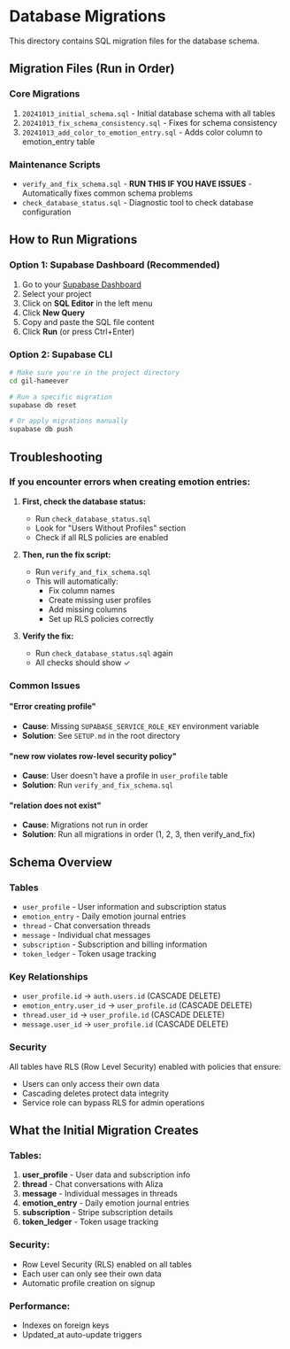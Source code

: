 # Database Migrations

This directory contains SQL migration files for the database schema.

## Migration Files (Run in Order)

### Core Migrations
1. `20241013_initial_schema.sql` - Initial database schema with all tables
2. `20241013_fix_schema_consistency.sql` - Fixes for schema consistency
3. `20241013_add_color_to_emotion_entry.sql` - Adds color column to emotion_entry table

### Maintenance Scripts
- `verify_and_fix_schema.sql` - **RUN THIS IF YOU HAVE ISSUES** - Automatically fixes common schema problems
- `check_database_status.sql` - Diagnostic tool to check database configuration

## How to Run Migrations

### Option 1: Supabase Dashboard (Recommended)
1. Go to your [Supabase Dashboard](https://supabase.com/dashboard)
2. Select your project
3. Click on **SQL Editor** in the left menu
4. Click **New Query**
5. Copy and paste the SQL file content
6. Click **Run** (or press Ctrl+Enter)

### Option 2: Supabase CLI
```bash
# Make sure you're in the project directory
cd gil-hameever

# Run a specific migration
supabase db reset

# Or apply migrations manually
supabase db push
```

## Troubleshooting

### If you encounter errors when creating emotion entries:

1. **First, check the database status:**
   - Run `check_database_status.sql`
   - Look for "Users Without Profiles" section
   - Check if all RLS policies are enabled

2. **Then, run the fix script:**
   - Run `verify_and_fix_schema.sql`
   - This will automatically:
     - Fix column names
     - Create missing user profiles
     - Add missing columns
     - Set up RLS policies correctly

3. **Verify the fix:**
   - Run `check_database_status.sql` again
   - All checks should show ✓

### Common Issues

#### "Error creating profile"
- **Cause**: Missing `SUPABASE_SERVICE_ROLE_KEY` environment variable
- **Solution**: See `SETUP.md` in the root directory

#### "new row violates row-level security policy"
- **Cause**: User doesn't have a profile in `user_profile` table
- **Solution**: Run `verify_and_fix_schema.sql`

#### "relation does not exist"
- **Cause**: Migrations not run in order
- **Solution**: Run all migrations in order (1, 2, 3, then verify_and_fix)

## Schema Overview

### Tables
- `user_profile` - User information and subscription status
- `emotion_entry` - Daily emotion journal entries
- `thread` - Chat conversation threads
- `message` - Individual chat messages
- `subscription` - Subscription and billing information
- `token_ledger` - Token usage tracking

### Key Relationships
- `user_profile.id` → `auth.users.id` (CASCADE DELETE)
- `emotion_entry.user_id` → `user_profile.id` (CASCADE DELETE)
- `thread.user_id` → `user_profile.id` (CASCADE DELETE)
- `message.user_id` → `user_profile.id` (CASCADE DELETE)

### Security
All tables have RLS (Row Level Security) enabled with policies that ensure:
- Users can only access their own data
- Cascading deletes protect data integrity
- Service role can bypass RLS for admin operations

## What the Initial Migration Creates

### Tables:
1. **user_profile** - User data and subscription info
2. **thread** - Chat conversations with Aliza
3. **message** - Individual messages in threads
4. **emotion_entry** - Daily emotion journal entries
5. **subscription** - Stripe subscription details
6. **token_ledger** - Token usage tracking

### Security:
- Row Level Security (RLS) enabled on all tables
- Each user can only see their own data
- Automatic profile creation on signup

### Performance:
- Indexes on foreign keys
- Updated_at auto-update triggers
